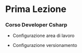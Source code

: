 # Prima Lezione

### Corso Developer Csharp

- Configurazione area di lavoro

- Configurazione versionamento
